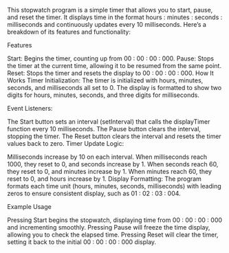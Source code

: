 This stopwatch program is a simple timer that allows you to start, pause, and reset the timer. It displays time in the format hours : minutes : seconds : milliseconds and continuously updates every 10 milliseconds. Here’s a breakdown of its features and functionality:

Features

Start: Begins the timer, counting up from 00 : 00 : 00 : 000.
Pause: Stops the timer at the current time, allowing it to be resumed from the same point.
Reset: Stops the timer and resets the display to 00 : 00 : 00 : 000.
How It Works
Timer Initialization: The timer is initialized with hours, minutes, seconds, and milliseconds all set to 0. The display is formatted to show two digits for hours, minutes, seconds, and three digits for milliseconds.

Event Listeners:


The Start button sets an interval (setInterval) that calls the displayTimer function every 10 milliseconds.
The Pause button clears the interval, stopping the timer.
The Reset button clears the interval and resets the timer values back to zero.
Timer Update Logic:

Milliseconds increase by 10 on each interval.
When milliseconds reach 1000, they reset to 0, and seconds increase by 1.
When seconds reach 60, they reset to 0, and minutes increase by 1.
When minutes reach 60, they reset to 0, and hours increase by 1.
Display Formatting: The program formats each time unit (hours, minutes, seconds, milliseconds) with leading zeros to ensure consistent display, such as 01 : 02 : 03 : 004.

Example Usage

Pressing Start begins the stopwatch, displaying time from 00 : 00 : 00 : 000 and incrementing smoothly.
Pressing Pause will freeze the time display, allowing you to check the elapsed time.
Pressing Reset will clear the timer, setting it back to the initial 00 : 00 : 00 : 000 display.

